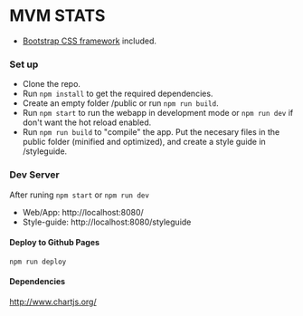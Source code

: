 # MVM STATS #

* [Bootstrap CSS framework](http://getbootstrap.com/) included.

### Set up ###

* Clone the repo.
* Run `npm install` to get the required dependencies.
* Create an empty folder /public or run `npm run build`.
* Run `npm start` to run the webapp in development mode or `npm run dev` if don't want the hot reload enabled.
* Run `npm run build` to "compile" the app. Put the necesary files in the public folder (minified and optimized), and create a style guide in /styleguide.

### Dev Server ###

After runing `npm start` or `npm run dev`

* Web/App: http://localhost:8080/
* Style-guide: http://localhost:8080/styleguide

#### Deploy to Github Pages

`npm run deploy`

#### Dependencies ####

http://www.chartjs.org/
